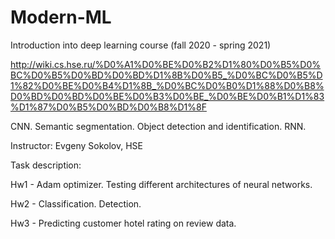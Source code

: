 # Modern-ML
Introduction into deep learning course (fall 2020 - spring 2021)

http://wiki.cs.hse.ru/%D0%A1%D0%BE%D0%B2%D1%80%D0%B5%D0%BC%D0%B5%D0%BD%D0%BD%D1%8B%D0%B5_%D0%BC%D0%B5%D1%82%D0%BE%D0%B4%D1%8B_%D0%BC%D0%B0%D1%88%D0%B8%D0%BD%D0%BD%D0%BE%D0%B3%D0%BE_%D0%BE%D0%B1%D1%83%D1%87%D0%B5%D0%BD%D0%B8%D1%8F

CNN. Semantic segmentation. Object detection and identification. RNN. 

Instructor: Evgeny Sokolov, HSE

Task description:

Hw1 - Adam optimizer. Testing different architectures of neural networks.

Hw2 - Classification. Detection.

Hw3 - Predicting customer hotel rating on review data.
